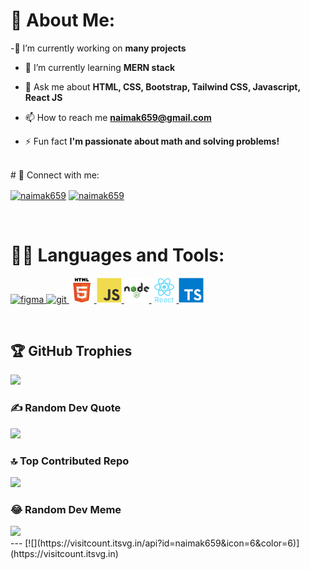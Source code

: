 # 💫 About Me:
-🔭 I’m currently working on **many projects**

- 🌱 I’m currently learning **MERN stack**

- 💬 Ask me about **HTML, CSS, Bootstrap, Tailwind CSS, Javascript, React JS**

- 📫 How to reach me **naimak659@gmail.com**

- ⚡ Fun fact **I'm passionate about math and solving problems!**
<br >
# 🍕 Connect with me:
<p align="left">
<a href="https://twitter.com/naimak659" target="blank"><img align="center" src="https://raw.githubusercontent.com/rahuldkjain/github-profile-readme-generator/master/src/images/icons/Social/twitter.svg" alt="naimak659" height="30" width="40" /></a>
<a href="https://instagram.com/naimak659" target="blank"><img align="center" src="https://raw.githubusercontent.com/rahuldkjain/github-profile-readme-generator/master/src/images/icons/Social/instagram.svg" alt="naimak659" height="30" width="40" /></a>
</p>

<br >

# 👨‍💻 Languages and Tools:
<p align="left"> <a href="https://www.figma.com/" target="_blank" rel="noreferrer"> <img src="https://www.vectorlogo.zone/logos/figma/figma-icon.svg" alt="figma" width="40" height="40"/> </a> <a href="https://git-scm.com/" target="_blank" rel="noreferrer"> <img src="https://www.vectorlogo.zone/logos/git-scm/git-scm-icon.svg" alt="git" width="40" height="40"/> </a> <a href="https://www.w3.org/html/" target="_blank" rel="noreferrer"> <img src="https://raw.githubusercontent.com/devicons/devicon/master/icons/html5/html5-original-wordmark.svg" alt="html5" width="40" height="40"/> </a> <a href="https://developer.mozilla.org/en-US/docs/Web/JavaScript" target="_blank" rel="noreferrer"> <img src="https://raw.githubusercontent.com/devicons/devicon/master/icons/javascript/javascript-original.svg" alt="javascript" width="40" height="40"/> </a> <a href="https://nodejs.org" target="_blank" rel="noreferrer"> <img src="https://raw.githubusercontent.com/devicons/devicon/master/icons/nodejs/nodejs-original-wordmark.svg" alt="nodejs" width="40" height="40"/> </a> <a href="https://reactjs.org/" target="_blank" rel="noreferrer"> <img src="https://raw.githubusercontent.com/devicons/devicon/master/icons/react/react-original-wordmark.svg" alt="react" width="40" height="40"/> </a> <a href="https://www.typescriptlang.org/" target="_blank" rel="noreferrer"> <img src="https://raw.githubusercontent.com/devicons/devicon/master/icons/typescript/typescript-original.svg" alt="typescript" width="40" height="40"/> </a>  </p>
<br >


## 🏆 GitHub Trophies
![](https://github-profile-trophy.vercel.app/?username=naimak659&theme=tokyonight&no-frame=true&no-bg=false&margin-w=4)
<br >
### ✍️ Random Dev Quote
![](https://quotes-github-readme.vercel.app/api?type=horizontal&theme=light)
<br >
### 🔝 Top Contributed Repo
![](https://github-contributor-stats.vercel.app/api?username=naimak659&limit=5&theme=tokyonight&combine_all_yearly_contributions=true)
<br >
### 😂 Random Dev Meme
<img src='https://randommeme-five.vercel.app/' style="height: 400px;"/>
<br >
---
[![](https://visitcount.itsvg.in/api?id=naimak659&icon=6&color=6)](https://visitcount.itsvg.in)

<!-- Proudly created with GPRM ( https://gprm.itsvg.in ) -->
